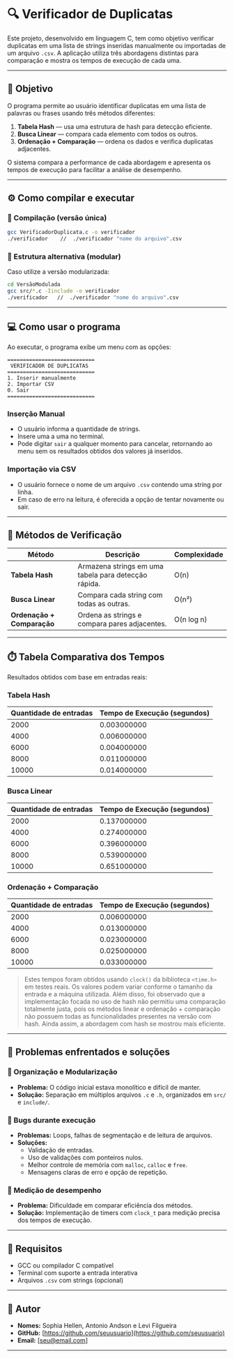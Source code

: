 
# 🔍 Verificador de Duplicatas

Este projeto, desenvolvido em linguagem C, tem como objetivo verificar duplicatas em uma lista de strings inseridas manualmente ou importadas de um arquivo `.csv`. A aplicação utiliza três abordagens distintas para comparação e mostra os tempos de execução de cada uma.

---

## 📌 Objetivo

O programa permite ao usuário identificar duplicatas em uma lista de palavras ou frases usando três métodos diferentes:

1. **Tabela Hash** — usa uma estrutura de hash para detecção eficiente.
2. **Busca Linear** — compara cada elemento com todos os outros.
3. **Ordenação + Comparação** — ordena os dados e verifica duplicatas adjacentes.

O sistema compara a performance de cada abordagem e apresenta os tempos de execução para facilitar a análise de desempenho.

---

## ⚙️ Como compilar e executar

### 🔧 Compilação (versão única)

```bash
gcc VerificadorDuplicata.c -o verificador
./verificador    //  ./verificador "nome do arquivo".csv 
```

### 📂 Estrutura alternativa (modular)

Caso utilize a versão modularizada:

```bash
cd VersãoModulada
gcc src/*.c -Iinclude -o verificador
./verificador   //  ./verificador "nome do arquivo".csv 
```

---

## 💻 Como usar o programa

Ao executar, o programa exibe um menu com as opções:

```
============================
 VERIFICADOR DE DUPLICATAS
============================
1. Inserir manualmente
2. Importar CSV
0. Sair
============================
```

### Inserção Manual
- O usuário informa a quantidade de strings.
- Insere uma a uma no terminal.
- Pode digitar `sair` a qualquer momento para cancelar, retornando ao menu sem os resultados obtidos dos valores já inseridos.

### Importação via CSV
- O usuário fornece o nome de um arquivo `.csv` contendo uma string por linha.
- Em caso de erro na leitura, é oferecida a opção de tentar novamente ou sair.

---

## 🔎 Métodos de Verificação

| Método                      | Descrição                                               | Complexidade |
|-----------------------------|---------------------------------------------------------|--------------|
| **Tabela Hash**             | Armazena strings em uma tabela para detecção rápida.    | O(n)         |
| **Busca Linear**            | Compara cada string com todas as outras.                | O(n²)        |
| **Ordenação + Comparação**  | Ordena as strings e compara pares adjacentes.           | O(n log n)   |


---

## ⏱️ Tabela Comparativa dos Tempos

Resultados obtidos com base em entradas reais:

### Tabela Hash                         

|   Quantidade de entradas   |  Tempo de Execução (segundos) |
|----------------------------|-------------------------------|
|            2000            |         0.003000000           |
|            4000            |         0.006000000           |
|            6000            |         0.004000000           |
|            8000            |         0.011000000           |
|           10000            |         0.014000000           |


### Busca Linear                       

|   Quantidade de entradas   |  Tempo de Execução (segundos) |
|----------------------------|-------------------------------|
|            2000            |         0.137000000           |
|            4000            |         0.274000000           |
|            6000            |         0.396000000           |
|            8000            |         0.539000000           |
|           10000            |         0.651000000           |


### Ordenação + Comparação

|   Quantidade de entradas   |  Tempo de Execução (segundos) |
|----------------------------|-------------------------------|
|            2000            |          0.006000000          |
|            4000            |          0.013000000          |
|            6000            |          0.023000000          |
|            8000            |          0.025000000          |
|           10000            |          0.033000000          |



> Estes tempos foram obtidos usando `clock()` da biblioteca `<time.h>` em testes reais. Os valores podem variar conforme o tamanho da entrada e a máquina utilizada. Além disso, foi observado que a implementação focada no uso de hash não permitiu uma comparação totalmente justa, pois os métodos linear e ordenação + comparação não possuem todas as funcionalidades presentes na versão com hash. Ainda assim, a abordagem com hash se mostrou mais eficiente.

---

## 💬 Problemas enfrentados e soluções

### 🧱 Organização e Modularização
- **Problema:** O código inicial estava monolítico e difícil de manter.
- **Solução:** Separação em múltiplos arquivos `.c` e `.h`, organizados em `src/` e `include/`.

### 🐞 Bugs durante execução
- **Problemas:** Loops, falhas de segmentação e de leitura de arquivos.
- **Soluções:** 
  - Validação de entradas.
  - Uso de validações com ponteiros nulos.
  - Melhor controle de memória com `malloc`, `calloc` e `free`.
  - Mensagens claras de erro e opção de repetição.

### 🧪 Medição de desempenho
- **Problema:** Dificuldade em comparar eficiência dos métodos.
- **Solução:** Implementação de timers com `clock_t` para medição precisa dos tempos de execução.

---

## 📎 Requisitos

- GCC ou compilador C compatível
- Terminal com suporte a entrada interativa
- Arquivos `.csv` com strings (opcional)

---

## 👤 Autor

- **Nomes:** Sophia Hellen, Antonio Andson e Levi Filgueira
- **GitHub:** [https://github.com/seuusuario](https://github.com/seuusuario)
- **Email:** [seu@email.com]

---
